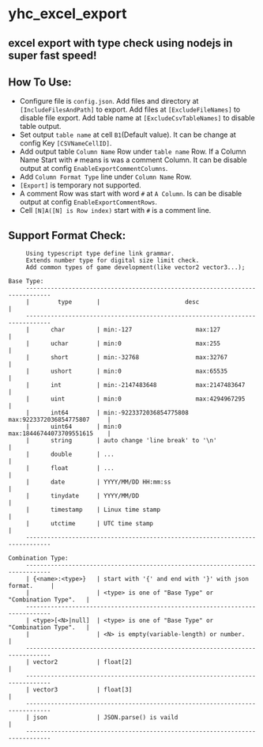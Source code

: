 yhc_excel_export
================


excel export with type check using nodejs in super fast speed!
---

How To Use:
---
* Configure file is `config.json`. Add files and directory at `[IncludeFilesAndPath]` to export. Add files at `[ExcludeFileNames]` to disable file export. Add table name at `[ExcludeCsvTableNames]` to disable table output.
* Set output `table name` at cell `B1`(Default value). It can be change at config Key `[CSVNameCellID]`.
* Add output table `Column Name` Row under `table name` Row. If a Column Name Start with `#` means is was a comment Column. It can be disable output at config `EnableExportCommentColumns`.
* Add `Column Format Type` line under `Column Name` Row.
* `[Export]`  is temporary not supported.
* A comment Row was start with word `#` at `A Column`. Is can be disable output at config `EnableExportCommentRows`.
* Cell `[N]A([N] is Row index)` start with `#` is a comment line.



Support Format Check:
---
```
     Using typescript type define link grammar.
     Extends number type for digital size limit check.
     Add common types of game development(like vector2 vector3...);

Base Type:
     -----------------------------------------------------------------------------
     |        type       |                        desc                           |
     -----------------------------------------------------------------------------
     |      char         | min:-127                  max:127                     |
     |      uchar        | min:0                     max:255                     |
     |      short        | min:-32768                max:32767                   |
     |      ushort       | min:0                     max:65535                   |
     |      int          | min:-2147483648           max:2147483647              |
     |      uint         | min:0                     max:4294967295              |
     |      int64        | min:-9223372036854775808  max:9223372036854775807     |
     |      uint64       | min:0                     max:18446744073709551615    |
     |      string       | auto change 'line break' to '\n'                      |
     |      double       | ...                                                   |
     |      float        | ...                                                   |
     |      date         | YYYY/MM/DD HH:mm:ss                                   |
     |      tinydate     | YYYY/MM/DD                                            |
     |      timestamp    | Linux time stamp                                      |
     |      utctime      | UTC time stamp                                        |
     -----------------------------------------------------------------------------

Combination Type:
     -----------------------------------------------------------------------------
     | {<name>:<type>}   | start with '{' and end with '}' with json format.     |
     |                   | <type> is one of "Base Type" or "Combination Type".   |
     -----------------------------------------------------------------------------
     | <type>[<N>|null]  | <type> is one of "Base Type" or "Combination Type".   |
     |                   | <N> is empty(variable-length) or number.              |
     -----------------------------------------------------------------------------
     | vector2           | float[2]                                              |
     -----------------------------------------------------------------------------
     | vector3           | float[3]                                              |
     -----------------------------------------------------------------------------
     | json              | JSON.parse() is vaild                                 |
     -----------------------------------------------------------------------------

```
